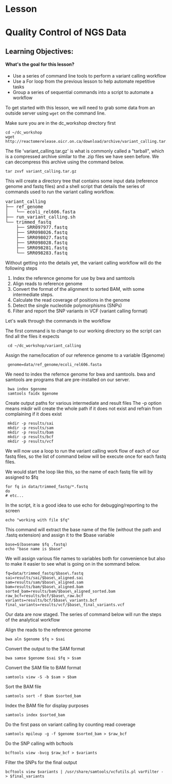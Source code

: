 # Lesson

Quality Control of NGS Data
===================

Learning Objectives:
-------------------
#### What's the goal for this lesson?

* Use a series of command line tools to perform a variant calling workflow
* Use a For loop from the previous lesson to help automate repetitive tasks
* Group a series of sequential commands into a script to automate a workflow

To get started with this lesson, we will need to grab some data from an outside
server using `wget` on the command line.

Make sure you are in the dc_workshop drectory first

    cd ~/dc_workshop
    wget http://reactomerelease.oicr.on.ca/download/archive/variant_calling.tar.gz

The file 'variant_calling.tar.gz' is what is commonly called a "tarball", which is
a compressed archive similar to the .zip files we have seen before.  We can decompress
this archive using the command below.

    tar zxvf variant_calling.tar.gz

This will create a directory tree that contains some input data (reference genome and fastq files)
and a shell script that details the series of commands used to run the variant calling workflow.

<pre>
variant_calling
├── ref_genome
│   └── ecoli_rel606.fasta
├── run_variant_calling.sh
└── trimmed_fastq
    ├── SRR097977.fastq
    ├── SRR098026.fastq
    ├── SRR098027.fastq
    ├── SRR098028.fastq
    ├── SRR098281.fastq
    └── SRR098283.fastq
</pre>

Without getting into the details yet, the variant calling workflow will do the following steps

1. Index the reference genome for use by bwa and samtools
2. Align reads to reference genome
3. Convert the format of the alignment to sorted BAM, with some intermediate steps.
4. Calculate the read coverage of positions in the genome
5. Detect the single nucleotide polymorphisms (SNPs)
6. Filter and report the SNP variants in VCF (variant calling format)

Let's walk through the commands in the workflow

The first command is to change to our working directory
so the script can find all the files it expects

     cd ~/dc_workshop/variant_calling

Assign the name/location of our reference genome
to a variable ($genome)

     genome=data/ref_genome/ecoli_rel606.fasta

We need to index the refernce genome for bwa and samtools. bwa
and samtools are programs that are pre-installed on our server.

     bwa index $genome
     samtools faidx $genome

Create output paths for various intermediate and result files
The -p option means mkdir will create the whole path if it
does not exist and refrain from complaining if it does exist

     mkdir -p results/sai
     mkdir -p results/sam
     mkdir -p results/bam
     mkdir -p results/bcf
     mkdir -p results/vcf

We will now use a loop to run the variant calling work flow of
each of our fastq files, so the list of command below will be execute
once for each fastq files.

We would start the loop like this, so the name of each fastq file will
by assigned to $fq

    for fq in data/trimmed_fastq/*.fastq
    do
    # etc...

In the script, it is a good idea to use echo for debugging/reporting to the screen

    echo "working with file $fq"

This command will extract the base name of the file
(without the path and .fastq extension) and assign it
to the $base variable
   
    base=$(basename $fq .fastq)
    echo "base name is $base"

We will assign various file names to variables both
for convenience but also to make it easier to see what 
is going on in the sommand below.

    fq=data/trimmed_fastq/$base\.fastq
    sai=results/sai/$base\_aligned.sai
    sam=results/sam/$base\_aligned.sam
    bam=results/bam/$base\_aligned.bam
    sorted_bam=results/bam/$base\_aligned_sorted.bam
    raw_bcf=results/bcf/$base\_raw.bcf
    variants=results/bcf/$base\_variants.bcf
    final_variants=results/vcf/$base\_final_variants.vcf

Our data are now staged.  The series of command below will run
the steps of the analytical workflow

Align the reads to the reference genome

    bwa aln $genome $fq > $sai

Convert the output to the SAM format

    bwa samse $genome $sai $fq > $sam

Convert the SAM file to BAM format

    samtools view -S -b $sam > $bam

Sort the BAM file

    samtools sort -f $bam $sorted_bam

Index the BAM file for display purposes

    samtools index $sorted_bam

Do the first pass on variant calling by counting
read coverage

    samtools mpileup -g -f $genome $sorted_bam > $raw_bcf

Do the SNP calling with bcftools

    bcftools view -bvcg $raw_bcf > $variants

Filter the SNPs for the final output

    bcftools view $variants | /usr/share/samtools/vcfutils.pl varFilter - > $final_variants




